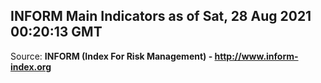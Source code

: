 ## INFORM Main Indicators as of Sat, 28 Aug 2021 00:20:13 GMT

Source: **INFORM (Index For Risk Management) - http://www.inform-index.org**